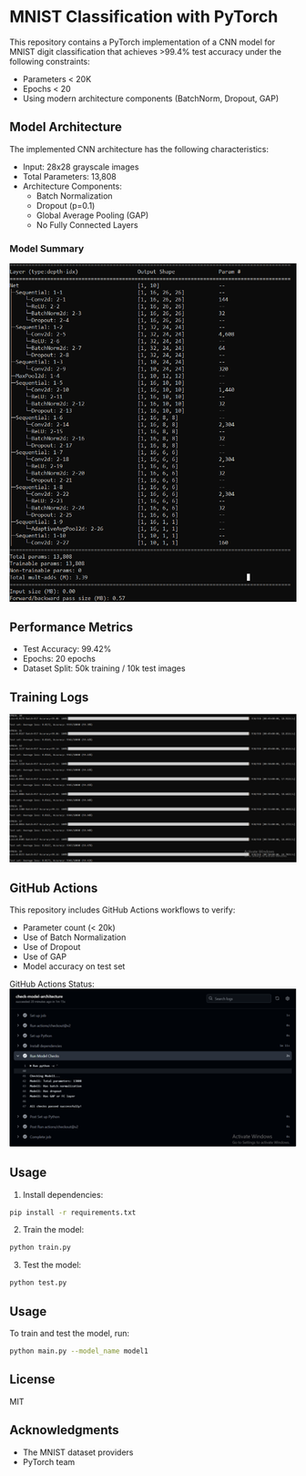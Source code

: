 # MNIST Classification with PyTorch

This repository contains a PyTorch implementation of a CNN model for MNIST digit classification that achieves >99.4% test accuracy under the following constraints:
- Parameters < 20K
- Epochs < 20
- Using modern architecture components (BatchNorm, Dropout, GAP)

## Model Architecture

The implemented CNN architecture has the following characteristics:
- Input: 28x28 grayscale images
- Total Parameters: 13,808
- Architecture Components:
  - Batch Normalization
  - Dropout (p=0.1)
  - Global Average Pooling (GAP)
  - No Fully Connected Layers

### Model Summary
![alt text](image.png)

## Performance Metrics

- Test Accuracy: 99.42%
- Epochs: 20 epochs
- Dataset Split: 50k training / 10k test images

## Training Logs

![alt text](image-1.png)

## GitHub Actions

This repository includes GitHub Actions workflows to verify:
- Parameter count (< 20k)
- Use of Batch Normalization
- Use of Dropout
- Use of GAP
- Model accuracy on test set

GitHub Actions Status: 
![alt text](image-2.png)
## Usage

1. Install dependencies:
```bash
pip install -r requirements.txt
```

2. Train the model:
```bash
python train.py
```

3. Test the model:
```bash
python test.py
```

## Usage

To train and test the model, run:
```bash
python main.py --model_name model1
```

## License

MIT

## Acknowledgments

- The MNIST dataset providers
- PyTorch team



